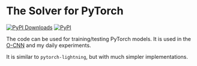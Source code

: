 # The Solver for PyTorch

[![PyPI Downloads](https://static.pepy.tech/badge/thsolver)](https://pepy.tech/project/thsolver)
[![PyPI](https://img.shields.io/pypi/v/thsolver)](https://pypi.org/project/thsolver/)


The code can be used for training/testing PyTorch models. It is used in the
[O-CNN](https://github.com/octree-nn/ocnn-pytorch) and my daily experiments.

It is similar to `pytorch-lightning`, but with much simpler implementations.
